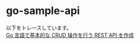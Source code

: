 # go-sample-api

以下をトレースしています。  
[Go 言語で基本的な CRUD 操作を行う REST API を作成](https://dev.classmethod.jp/articles/go-sample-rest-api/)
